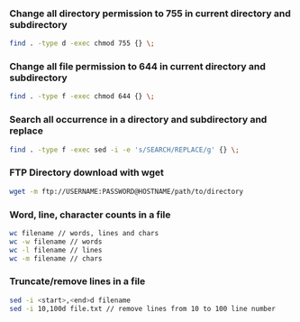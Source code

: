 ### Change all directory permission to 755 in current directory and subdirectory
```sh
find . -type d -exec chmod 755 {} \;
```

### Change all file permission to 644 in current directory and subdirectory
```sh
find . -type f -exec chmod 644 {} \;
```

### Search all occurrence in a directory and subdirectory and replace
```sh
find . -type f -exec sed -i -e 's/SEARCH/REPLACE/g' {} \;
```

### FTP Directory download with wget
```sh
wget -m ftp://USERNAME:PASSWORD@HOSTNAME/path/to/directory
```

### Word, line, character counts in a file
```sh
wc filename // words, lines and chars
wc -w filename // words
wc -l filename // lines
wc -m filename // chars
```

### Truncate/remove lines in a file
```sh
sed -i <start>,<end>d filename
sed -i 10,100d file.txt // remove lines from 10 to 100 line number
```
